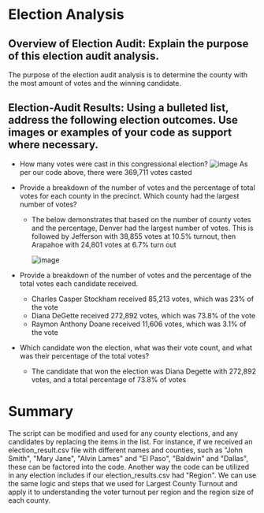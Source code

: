# Election Analysis
## Overview of Election Audit: Explain the purpose of this election audit analysis.
The purpose of the election audit analysis is to determine the county with the most amount of votes and the winning candidate. 

## Election-Audit Results: Using a bulleted list, address the following election outcomes. Use images or examples of your code as support where necessary.

* How many votes were cast in this congressional election?
   ![image](https://user-images.githubusercontent.com/84821870/127547298-19e59033-fca7-40fa-a976-1e91ee96f69e.png)
    As per our code above, there were 369,711 votes casted 

* Provide a breakdown of the number of votes and the percentage of total votes for each county in the precinct.
Which county had the largest number of votes?

  * The below demonstrates that based on the number of county votes and the percentage, Denver had the largest number of votes. This is followed by Jefferson with 38,855 votes     at 10.5% turnout, then Arapahoe with 24,801 votes at 6.7% turn out 
  
     ![image](https://user-images.githubusercontent.com/84821870/127547664-97903552-8fc9-4a01-932e-5ca0e3eb9b24.png)


* Provide a breakdown of the number of votes and the percentage of the total votes each candidate received.
  * Charles Casper Stockham received 85,213 votes, which was 23% of the vote
  * Diana DeGette received 272,892 votes, which was 73.8% of the vote
  * Raymon Anthony Doane received 11,606 votes, which was 3.1% of the vote
* Which candidate won the election, what was their vote count, and what was their percentage of the total votes?
  * The candidate that won the election was Diana Degette with 272,892 votes, and a total percentage of 73.8% of votes
  

# Summary
The script can be modified and used for any county elections, and any candidates by replacing the items in the list. For instance, if we received an election_result.csv file with different names and counties, such as "John Smith", "Mary Jane", "Alvin Lames" and "El Paso", "Baldwin" and "Dallas", these can be factored into the code. Another way the code can be utilized in any election includes if our election_results.csv had "Region". We can use the same logic and steps that we used for Largest County Turnout and apply it to understanding the voter turnout per region and the region size of each county. 
